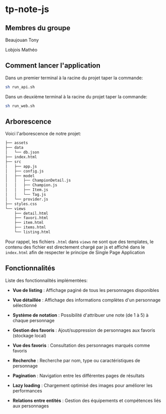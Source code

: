 # tp-note-js

## Membres du groupe

Beaujouan Tony

Lobjois Mathéo

## Comment lancer l'application

Dans un premier terminal à la racine du projet taper la commande:
```bash
sh run_api.sh
```

Dans un deuxième terminal à la racine du projet taper la commande:
```bash
sh run_web.sh
```

## Arborescence

Voici l'arborescence de notre projet:
```bash
├── assets
├── data
│   └── db.json
├── index.html
├── src
│   ├── app.js
│   ├── config.js
│   ├── model
│   │   ├── ChampionDetail.js
│   │   ├── Champion.js
│   │   ├── Item.js
│   │   └── Tag.js
│   └── provider.js
├── styles.css
└── views
    ├── detail.html
    ├── favori.html
    ├── item.html
    ├── items.html
    └── listing.html
```

Pour rappel, les fichiers `.html` dans `views` ne sont que des templates, le contenu des fichier est directement chargé par js et affiché dans le `index.html` afin de respecter le principe de Single Page Application

## Fonctionnalités

Liste des fonctionnalités implémentées:

- **Vue de listing** : Affichage paginé de tous les personnages disponibles

- **Vue détaillée** : Affichage des informations complètes d'un personnage sélectionné

- **Système de notation** : Possibilité d'attribuer une note (de 1 à 5) à chaque personnage

- **Gestion des favoris** : Ajout/suppression de personnages aux favoris (stockage local)

- **Vue des favoris** : Consultation des personnages marqués comme favoris

- **Recherche** : Recherche par nom, type ou caractéristiques de personnage

- **Pagination** : Navigation entre les différentes pages de résultats

- **Lazy loading** : Chargement optimisé des images pour améliorer les performances

- **Relations entre entités** : Gestion des équipements et compétences liés aux personnages


